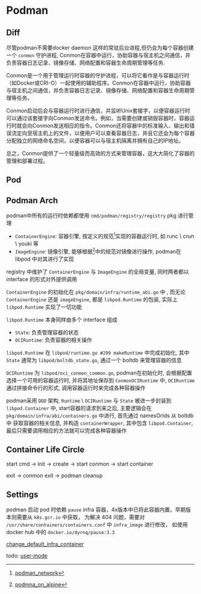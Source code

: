 # Podman

## Diff

尽管podman不需要docker daemon 这样的常驻后台进程,但仍会为每个容器创建一个 `conmon` 守护进程, Conmon在容器中运行，协助容器与宿主机之间通信，并负责容器日志记录、镜像存储、网络配置和容器生命周期管理等任务.


Conmon是一个用于管理运行时容器的守护进程，可以将它看作是与容器运行时（如Docker或CRI-O）一起使用的辅助程序。Conmon在容器中运行，协助容器与宿主机之间通信，并负责容器日志记录、镜像存储、网络配置和容器生命周期管理等任务。

Conmon启动后会与容器运行时进行通信，并监听Unix套接字，以便容器运行时可以通过该套接字向Conmon发送命令。例如，当需要创建或销毁容器时，容器运行时就会向Conmon发送相应的指令。Conmon还将容器中的标准输入、输出和错误流定向至宿主机上的文件，以便用户可以查看容器日志，并且它还会为每个容器分配独立的网络命名空间，以便容器可以与宿主机隔离并拥有自己的IP地址。

总之，Conmon提供了一个轻量级而高效的方式来管理容器，这大大简化了容器的管理和部署过程。

## Pod

[^1]: [podman_network](https://github.com/containers/podman/blob/main/docs/tutorials/basic_networking.md)
[^2]: [podmna_on_alpine](https://wiki.alpinelinux.org/wiki/Podman)


## Podman Arch

podman中所有的运行时依赖都使用 `cmd/podman/registry/registry` pkg 进行管理
- `ContainerEngine`: 容器引擎, 按定义的规范[^1]实现的容器运行时, 如 runc \ crun \ youki 等
- `ImageEngine`: 镜像引擎, 能够根据[^2]中的规范对镜像进行操作, podman在 libpod 中对其进行了实现

registry 中维护了 `ContainerEngine` 与 `ImageEngine` 的全局变量, 同时两者都以 interface 的形式对外提供调用

`ContainerEngine` 的初始化在 `pkg/domain/infra/runtime_abi.go` 中 , 而无论 `ContainerEngine` 还是 `imageEngine`, 都是 `libpod.Runtime` 的包装, 实际上 `libpod.Runtime` 实现了一切功能


`libpod.Runtime` 本身同样由多个 interface 组成
- `State`: 负责管理容器的状态
- `OCIRuntime`: 负责容器的相关操作

`libpod.Runtime` 在 `libpod/runtime.go #299 makeRuntime` 中完成初始化, 其中 `State` 通常为 `libpod/boltdb_state.go`,  通过一个 boltdb 来管理容器的信息

`OCIRuntime` 为 `libpod/oci_conmon_common.go`, podman在初始化时, 会根据配置选择一个可用的容器运行时, 并将其地址保存到 `ConmonOCIRuntime` 中, `OCIRuntime` 通过拼接命令行的形式, 调用容器运行时来完成各种容器操作

podman采用 `DDD` 架构, `Runtime` \ `OCIRuntime` 与 `State` 被进一步封装到 `libpod.Container` 中, start容器的请求到来之后, 主要逻辑会在 `pkg/domain/infra/abi/containers.go` 中进行, 首先通过 namesOrIds 从 boltdb 中 获取容器的相关信息, 并构造 `containerWrapper`, 其中包含 `libpod.Container`, 最后只需要调用相应的方法就可以完成各种容器操作


[^1]: [container_spec_runtime](https://github.com/opencontainers/runtime-spec/blob/main/runtime.md)
[^2]: [opencontainer_image_spec](https://github.com/opencontainers/image-spec/blob/main/spec.md)


## Container Life Circle

start cmd
  -> init -> create -> start conmon -> start container

exit
  -> conmon exit -> podman cleanup


## Settings

podman 启动 pod 时依赖 `pause` infra 容器，4x版本中已将此容器内置，早期版本则需要从 `k8s.gcr.io` 中获取， 为解决 404 问题，需要对 `/usr/share/containers/containers.conf` 中 `infra_image` 进行修改， 如使用 docker hub 中的 `docker.io/dyrnq/pause:3.3`

[change_default_infra_container](https://serverfault.com/questions/1080486/how-to-change-the-default-infra-container-in-podman)



todo: [user-mode](https://docs.podman.io/en/latest/markdown/podman-run.1.html#userns-mode)
